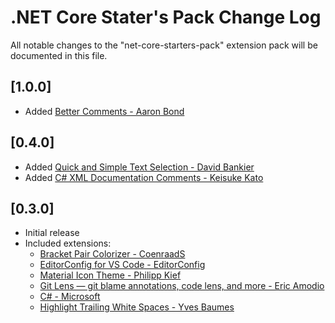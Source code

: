 # .NET Core Stater's Pack Change Log
All notable changes to the "net-core-starters-pack" extension pack will be documented in this file.

## [1.0.0]
- Added [Better Comments - Aaron Bond](https://marketplace.visualstudio.com/items?itemName=aaron-bond.better-comments)

## [0.4.0]
- Added [Quick and Simple Text Selection - David Bankier](https://marketplace.visualstudio.com/items?itemName=dbankier.vscode-quick-select)
- Added [C# XML Documentation Comments - Keisuke Kato](https://marketplace.visualstudio.com/items?itemName=k--kato.docomment)

## [0.3.0]
- Initial release
- Included extensions:
    - [Bracket Pair Colorizer - CoenraadS](https://marketplace.visualstudio.com/items?itemName=CoenraadS.bracket-pair-colorizer)
    - [EditorConfig for VS Code - EditorConfig](https://marketplace.visualstudio.com/items?itemName=EditorConfig.EditorConfig)
    - [Material Icon Theme - Philipp Kief](https://marketplace.visualstudio.com/items?itemName=PKief.material-icon-theme)
    - [Git Lens — git blame annotations, code lens, and more - Eric Amodio](https://marketplace.visualstudio.com/items?itemName=eamodio.gitlens)
    - [C# - Microsoft](https://marketplace.visualstudio.com/items?itemName=ms-vscode.csharp)
    - [Highlight Trailing White Spaces - Yves Baumes](https://marketplace.visualstudio.com/items?itemName=ybaumes.highlight-trailing-white-spaces)
